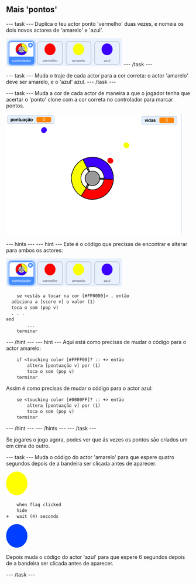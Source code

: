 ## Mais 'pontos'

\--- task \--- Duplica o teu actor ponto 'vermelho' duas vezes, e nomeia os dois novos actores de 'amarelo' e 'azul'.

![captura de ecrã](images/dots-more-dots.png) \--- /task \---

\--- task \--- Muda o traje de cada actor para a cor correta: o actor 'amarelo' deve ser amarelo, e o 'azul' azul. \--- /task \---

\--- task \--- Muda a cor de cada actor de maneira a que o jogador tenha que acertar o 'ponto' clone com a cor correta no controlador para marcar pontos.

![captura de ecrã](images/dots-all-test.png)

\--- hints \--- \--- hint \--- Este é o código que precisas de encontrar e alterar para ambos os actores:

![captura de ecrã](images/dots-more-dots.png)

```blocks3
    se <estás a tocar na cor [#FF0000]> , então 
  adiciona a [score v] o valor (1)
  toca o som (pop v)
  . . .
end
        ...
    terminar
```

\--- /hint \--- \--- hint \--- Aqui está como precisas de mudar o código para o actor amarelo:

```blocks3
    if <touching color [#FFFF00]? :: +> entāo
        altera [pontuaçāo v] por (1)
        toca o som (pop v)
    terminar
```

Assim é como precisas de mudar o código para o actor azul:

```blocks3
    se <touching color [#0000FF]? :: +> entāo
        altera [pontuaçāo v] por (1)
        toca o som (pop v)
    terminar
```

\--- /hint \--- \--- /hints \--- \--- /task \---

Se jogares o jogo agora, podes ver que ás vezes os pontos sāo criados um em cima do outro.

\--- task \--- Muda o código do actor 'amarelo' para que espere quatro segundos depois de a bandeira ser clicada antes de aparecer.

![Ponto amarelo](images/yellow-sprite.png)

```blocks3
    when flag clicked
    hide
+   wait (4) seconds
```

![Ponto azul](images/blue-sprite.png)

Depois muda o código do actor 'azul' para que espere 6 segundos depois de a bandeira ser clicada antes de aparecer.

\--- /task \---
